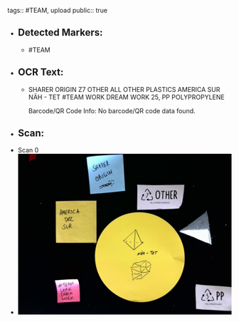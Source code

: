 tags:: #TEAM, upload
public:: true

- ## Detected Markers:
	- #TEAM
- ## OCR Text:
	- SHARER
	  ORIGIN
	  Z7 OTHER
	  ALL OTHER PLASTICS
	  AMERICA
	  SUR
	  NÄH - TET
	  #TEAM
	  WORK
	  DREAM
	  WORK
	  25, PP
	  POLYPROPYLENE
	  
	  Barcode/QR Code Info: No barcode/QR code data found.
- ## Scan:
- Scan 0
- ![./assets/scans/2025-02-23_12-41-10-256357.jpg](./assets/scans/2025-02-23_12-41-10-256357.jpg)